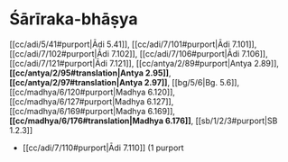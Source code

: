 # Śārīraka-bhāṣya

[[cc/adi/5/41#purport|Ādi 5.41]], [[cc/adi/7/101#purport|Ādi 7.101]], [[cc/adi/7/102#purport|Ādi 7.102]], [[cc/adi/7/106#purport|Ādi 7.106]], [[cc/adi/7/121#purport|Ādi 7.121]], [[cc/antya/2/89#purport|Antya 2.89]], **[[cc/antya/2/95#translation|Antya 2.95]]**, **[[cc/antya/2/97#translation|Antya 2.97]]**, [[bg/5/6|Bg. 5.6]], [[cc/madhya/6/120#purport|Madhya 6.120]], [[cc/madhya/6/127#purport|Madhya 6.127]], [[cc/madhya/6/169#purport|Madhya 6.169]], **[[cc/madhya/6/176#translation|Madhya 6.176]]**, [[sb/1/2/3#purport|SB 1.2.3]]

*  [[cc/adi/7/110#purport|Ādi 7.110]] (1 purport
